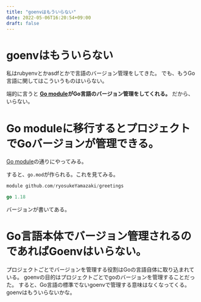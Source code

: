 ```yaml
---
title: "goenvはもういらない"
date: 2022-05-06T16:20:54+09:00
draft: false
---
```


# goenvはもういらない

私はrubyenvとかasdfとかで言語のバージョン管理をしてきた。
でも、もうGo言語に関してはこういうものはいらない。

端的に言うと
**[Go module](https://go.dev/doc/tutorial/create-module)がGo言語のバージョン管理をしてくれる。**
だから、いらない。

# Go moduleに移行するとプロジェクトでGoバージョンが管理できる。

[Go module](https://go.dev/doc/tutorial/create-module)の通りにやってみる。

すると、`go.mod`が作られる。これを見てみる。

```go
module github.com/ryosukeYamazaki/greetings

go 1.18
```
バージョンが書いてある。

# Go言語本体でバージョン管理されるのであればGoenvはいらない。

プロジェクトごとでバージョンを管理する役割はGoの言語自体に取り込まれている。
goenvの目的はプロジェクトごとでgoのバージョンを管理することだった。
すると、Go言語の標準でないgoenvで管理する意味はなくなってくる。
goenvはもういらないかな。
